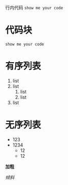 行内代码 `show me your code`

# 代码块
```
show me your code
```

# 有序列表
1. list
2. list
    1. list
    2. list
3. list

# 无序列表
- 123
- 1234
  - 12
  - 12

**加粗**

*倾斜*

